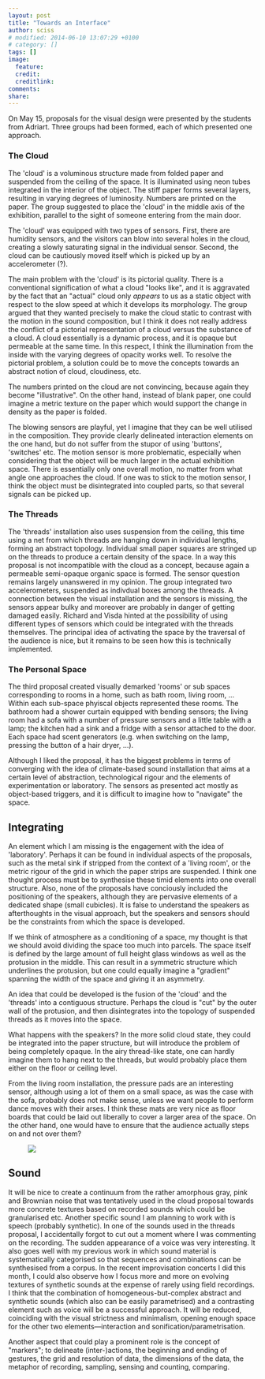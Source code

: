 ```yaml
---
layout: post
title: "Towards an Interface"
author: sciss
# modified: 2014-06-10 13:07:29 +0100
# category: []
tags: []
image:
  feature: 
  credit: 
  creditlink: 
comments: 
share: 
---
```


On May 15, proposals for the visual design were presented by the students from Adriart. Three groups had been formed, each of which presented one approach.

### The Cloud

The 'cloud' is a voluminous structure made from folded paper and suspended from the ceiling of the space. It is illuminated using neon tubes integrated in the interior of the object. The stiff paper forms several layers, resulting in varying degrees of luminosity. Numbers are printed on the paper. The group suggested to place the 'cloud' in the middle axis of the exhibition, parallel to the sight of someone entering from the main door.

The 'cloud' was equipped with two types of sensors. First, there are humidity sensors, and the visitors can blow into several holes in the cloud, creating a slowly saturating signal in the individual sensor. Second, the cloud can be cautiously moved itself which is picked up by an accelerometer (?).

The main problem with the 'cloud' is its pictorial quality. There is a conventional signification of what a cloud "looks like", and it is aggravated by the fact that an "actual" cloud only _appears_ to us as a static object with respect to the slow speed at which it develops its morphology. The group argued that they wanted precisely to make the cloud static to contrast with the motion in the sound composition, but I think it does not really address the conflict of a pictorial representation of a cloud versus the substance of a cloud. A cloud essentially is a dynamic process, and it is opaque but permeable at the same time. In this respect, I think the illumination from the inside with the varying degrees of opacity works well. To resolve the pictorial problem, a solution could be to move the concepts towards an abstract notion of cloud, cloudiness, etc.

The numbers printed on the cloud are not convincing, because again they become "illustrative". On the other hand, instead of blank paper, one could imagine a metric texture on the paper which would support the change in density as the paper is folded.

The blowing sensors are playful, yet I imagine that they can be well utilised in the composition. They provide clearly delineated interaction elements on the one hand, but do not suffer from the stupor of using 'buttons', 'switches' etc. The motion sensor is more problematic, especially when considering that the object will be much larger in the actual exhibition space. There is essentially only one overall motion, no matter from what angle one approaches the cloud. If one was to stick to the motion sensor, I think the object must be disintegrated into coupled parts, so that several signals can be picked up.

### The Threads

The 'threads' installation also uses suspension from the ceiling, this time using a net from which threads are hanging down in individual lengths, forming an abstract topology. Individual small paper squares are stringed up on the threads to produce a certain density of the space. In a way this proposal is not incompatible with the cloud as a concept, because again a permeable semi-opaque organic space is formed. The sensor question remains largely unanswered in my opinion. The group integrated two accelerometers, suspended as indivdual boxes among the threads. A connection between the visual installation and the sensors is missing, the sensors appear bulky and moreover are probably in danger of getting damaged easily. Richard and Visda hinted at the possibility of using different types of sensors which could be integrated with the threads themselves. The principal idea of activating the space by the traversal of the audience is nice, but it remains to be seen how this is technically implemented.

### The Personal Space

The third proposal created visually demarked 'rooms' or sub spaces corresponding to rooms in a home, such as bath room, living room, ... Within each sub-space phyiscal objects represented these rooms. The bathroom had a shower curtain equipped with bending sensors; the living room had a sofa with a number of pressure sensors and a little table with a lamp; the kitchen had a sink and a fridge with a sensor attached to the door. Each space had scent generators (e.g. when switching on the lamp, pressing the button of a hair dryer, ...).

Although I liked the proposal, it has the biggest problems in terms of converging with the idea of climate-based sound installation that aims at a certain level of abstraction, technological rigour and the elements of experimentation or laboratory. The sensors as presented act mostly as object-based triggers, and it is difficult to imagine how to "navigate" the space.

## Integrating

An element which I am missing is the engagement with the idea of 'laboratory'. Perhaps it can be found in individual aspects of the proposals, such as the metal sink if stripped from the context of a 'living room', or the metric rigour of the grid in which the paper strips are suspended. I think one thought process must be to synthesise these timid elements into one overall structure. Also, none of the proposals have conciously included the positioning of the speakers, although they are pervasive elements of a dedicated shape (small cubicles). It is false to understand the speakers as afterthoughts in the visual approach, but the speakers and sensors should be the constraints from which the space is developed.

If we think of atmosphere as a conditioning of a space, my thought is that we should avoid dividing the space too much into parcels. The space itself is defined by the large amount of full height glass windows as well as the protusion in the middle. This can result in a symmetric structure which underlines the protusion, but one could equally imagine a "gradient" spanning the width of the space and giving it an asymmetry.

An idea that could be developed is the fusion of the 'cloud' and the 'threads' into a contiguous structure. Perhaps the cloud is "cut" by the outer wall of the protusion, and then disintegrates into the topology of suspended threads as it moves into the space.

What happens with the speakers? In the more solid cloud state, they could be integrated into the paper structure, but will introduce the problem of being completely opaque. In the airy thread-like state, one can hardly imagine them to hang next to the threads, but would probably place them either on the floor or ceiling level.

From the living room installation, the pressure pads are an interesting sensor, although using a lot of them on a small space, as was the case with the sofa, probably does not make sense, unless we want people to perform dance moves with their arses. I think these mats are very nice as floor boards that could be laid out liberally to cover a larger area of the space. On the other hand, one would have to ensure that the audience actually steps on and not over them?

<figure>
  <a href="{{ site.url }}/images/towards_an_interface.png"><img src="{{ site.url }}/images/towards_an_interface.png"></a>
</figure>

## Sound

It will be nice to create a continuum from the rather amorphous gray, pink and Brownian noise that was tentatively used in the cloud proposal towards more concrete textures based on recorded sounds which could be granularised etc. Another specific sound I am planning to work with is speech (probably synthetic). In one of the sounds used in the threads proposal, I accidentally forgot to cut out a moment where I was commenting on the recording. The sudden appearance of a voice was very interesting. It also goes well with my previous work in which sound material is systematically categorised so that sequences and combinations can be synthesised from a corpus. In the recent improvisation concerts I did this month, I could also observe how I focus more and more on evolving textures of synthetic sounds at the expense of rarely using field recordings. I think that the combination of homogeneous-but-complex abstract and synthetic sounds (which also can be easily parametrised) and a contrasting element such as voice will be a successful approach. It will be reduced, coinciding with the visual strictness and minimalism, opening enough space for the other two elements&mdash;interaction and sonification/parametrisation.

Another aspect that could play a prominent role is the concept of "markers"; to delineate (inter-)actions, the beginning and ending of gestures, the grid and resolution of data, the dimensions of the data, the metaphor of recording, sampling, sensing and counting, comparing.
